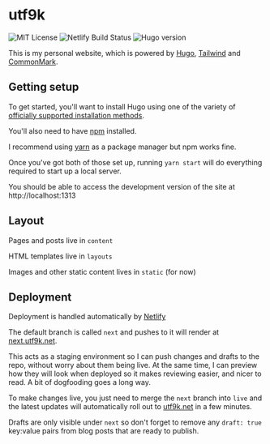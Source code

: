 # utf9k

![MIT License](https://img.shields.io/github/license/marcus-crane/utf9k)
![Netlify Build Status](https://img.shields.io/netlify/6c4341d4-b644-4fcb-ba4d-c67d63c92e9c)
![Hugo version](https://img.shields.io/badge/hugo-v0.78.2-blue)

This is my personal website, which is powered by [Hugo](https://www.gohugo.io), [Tailwind](https://tailwindcss.com/) and [CommonMark](https://commonmark.org).

## Getting setup

To get started, you'll want to install Hugo using one of the variety of [officially supported installation methods](https://gohugo.io/getting-started/installing/).

You'll also need to have [npm](https://www.npmjs.com/get-npm) installed.

I recommend using [yarn](https://yarnpkg.com/) as a package manager but npm works fine.

Once you've got both of those set up, running `yarn start` will do everything required to start up a local server.

You should be able to access the development version of the site at http://localhost:1313

## Layout

Pages and posts live in `content`

HTML templates live in `layouts`

Images and other static content lives in `static` (for now)

## Deployment

Deployment is handled automatically by [Netlify](https://netlify.com)

The default branch is called `next` and pushes to it will render at [next.utf9k.net](https://next.utf9k.net).

This acts as a staging environment so I can push changes and drafts to the repo, without worry about them being live. At the same time, I can preview how they will look when deployed so it makes reviewing easier, and nicer to read. A bit of dogfooding goes a long way.

To make changes live, you just need to merge the `next` branch into `live` and the latest updates will automatically roll out to [utf9k.net](https://utf9k.net) in a few minutes.

Drafts are only visible under `next` so don't forget to remove any `draft: true` key:value pairs from blog posts that are ready to publish.
